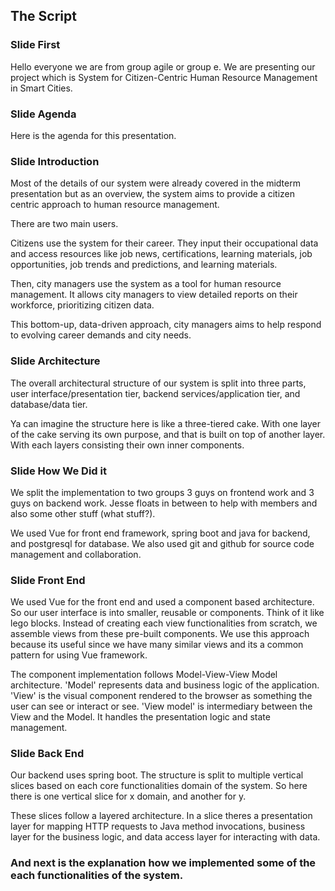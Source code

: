## The Script

### Slide First
Hello everyone we are from group agile or group e. We are presenting our project which is System for Citizen-Centric Human Resource Management in Smart Cities.

### Slide Agenda
Here is the agenda for this presentation.

### Slide Introduction
Most of the details of our system were already covered in the midterm presentation but as an overview, the system aims to provide a citizen centric approach to human resource management. 

There are two main users.

Citizens use the system for their career. They input their occupational data and access resources like job news, certifications, learning materials, job opportunities, job trends and predictions, and learning materials.

Then, city managers use the system as a tool for human resource management. It allows city managers to view detailed reports on their workforce, prioritizing citizen data. 

This bottom-up, data-driven approach, city managers aims to help respond to evolving career demands and city needs. 

### Slide Architecture
The overall architectural structure of our system is split into three parts, user interface/presentation tier, backend services/application tier, and database/data tier. 

Ya can imagine the structure here is like a three-tiered cake. With one layer of the cake serving its own purpose, and that is built on top of another layer. With each layers consisting their own inner components.

### Slide How We Did it
We split the implementation to two groups 3 guys on frontend work and 3 guys on backend work. Jesse floats in between to help with members and also some other stuff (what stuff?).

We used Vue for front end framework, spring boot and java for backend, and postgresql for database. We also used git and github for source code management and collaboration.

### Slide Front End
We used Vue for the front end and used a component based architecture. So our user interface is into smaller, reusable or components. Think of it like lego blocks. Instead of creating each view functionalities from scratch, we assemble views from these pre-built components. We use this approach because its useful since we have many similar views and its a common pattern for using Vue framework.

The component implementation follows Model-View-View Model architecture. 'Model' represents data and business logic of the application. 'View' is the visual component rendered to the browser as something the user can see or interact or see. 'View model' is intermediary between the View and the Model. It handles the presentation logic and state management. 

### Slide Back End
Our backend uses spring boot. The structure is split to multiple vertical slices based on each core functionalities domain of the system. So here there is one vertical slice for x domain, and another for y. 

These slices follow a layered architecture. In a slice theres a presentation layer for mapping HTTP requests to Java method invocations, business layer for the business logic, and data access layer for interacting with data.

### And next is the explanation how we implemented some of the each functionalities of the system.